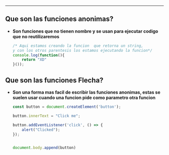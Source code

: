 
---

## Que son las funciones anonimas?
- **Son funciones que no tienen nombre y se usan para ejecutar codigo que no reutilizaremos**
	
	```javascript
	/* Aqui estamos creando la funcion  que retorna un string, 
	y con los otros parentesis los estamos ejecutando la funcion*/
	console.log(function(){
	    return "XD"
	}());
	```
## Que son las funciones Flecha?
- **Son una forma mas facil de escribir las funciones anonimas, estas se  suelen usar cuando una funcion pide como parametro otra funcion**

	```javascript
	const button = document.createElement('button');
	
	button.innerText = "Click me";
	
	button.addEventListener('click', () => {
	    alert("Clicked");
	});
	
	
	document.body.append(button)
		
	```
